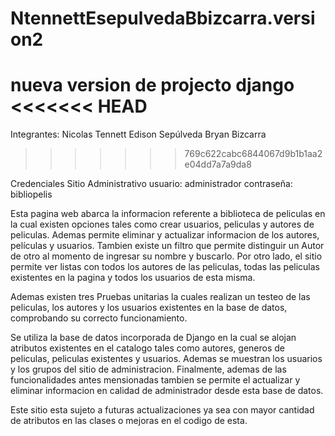 ﻿# NtennettEsepulvedaBbizcarra.version2
nueva version de projecto django
<<<<<<< HEAD
=======
Integrantes:
Nicolas Tennett
Edison Sepúlveda
Bryan Bizcarra
>>>>>>> 769c622cabc6844067d9b1b1aa2e04dd7a7a9da8

Credenciales Sitio Administrativo
usuario: administrador
contraseña: bibliopelis

Esta pagina web abarca la informacion referente a biblioteca de peliculas en la cual existen opciones tales como crear usuarios, peliculas y autores de peliculas. Ademas permite eliminar y actualizar informacion de los autores, películas y usuarios. Tambien existe un filtro que permite distinguir un Autor de otro al momento de ingresar su nombre y buscarlo. Por otro lado, el sitio permite ver listas con todos los autores de las peliculas, todas las peliculas existentes en la pagina y todos los usuarios de esta misma. 

Ademas existen tres Pruebas unitarias la cuales realizan un testeo de las peliculas, los autores y los usuarios existentes en la base de datos, comprobando su correcto funcionamiento.

Se utiliza la base de datos incorporada de Django en la cual se alojan atributos existentes en el catalogo tales como autores, generos de peliculas, peliculas existentes y usuarios. Ademas se muestran los usuarios y los grupos del sitio de administracion. Finalmente, ademas de las funcionalidades antes mensionadas tambien se permite el actualizar y eliminar informacion en calidad de administrador desde esta base de datos.

Este sitio esta sujeto a futuras actualizaciones ya sea con mayor cantidad de atributos en las clases o mejoras en el codigo de esta.

